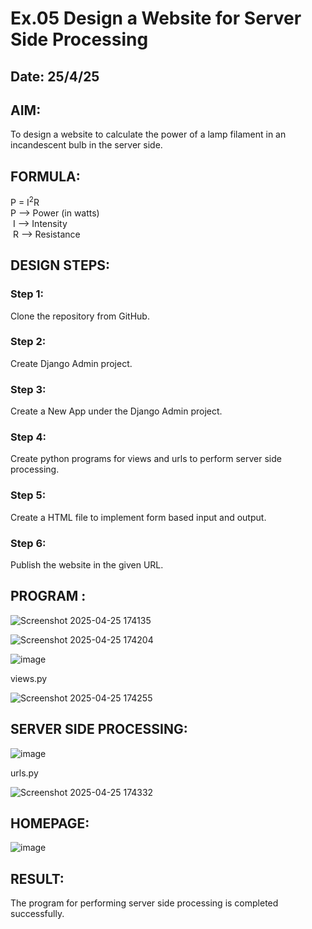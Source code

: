 # Ex.05 Design a Website for Server Side Processing
## Date: 25/4/25

## AIM:
 To design a website to calculate the power of a lamp filament in an incandescent bulb in the server side. 


## FORMULA:
P = I<sup>2</sup>R
<br> P --> Power (in watts)
<br> I --> Intensity
<br> R --> Resistance

## DESIGN STEPS:

### Step 1:
Clone the repository from GitHub.

### Step 2:
Create Django Admin project.

### Step 3:
Create a New App under the Django Admin project.

### Step 4:
Create python programs for views and urls to perform server side processing.

### Step 5:
Create a HTML file to implement form based input and output.

### Step 6:
Publish the website in the given URL.

## PROGRAM :


![Screenshot 2025-04-25 174135](https://github.com/user-attachments/assets/16b8886c-b8d6-4258-beb1-2c003bb59afd)


![Screenshot 2025-04-25 174204](https://github.com/user-attachments/assets/675d7602-4947-4959-ac24-bbf45f659e56)


![image](https://github.com/user-attachments/assets/1f434783-e43d-4cbd-8fb1-a7cd412706c9)


views.py


![Screenshot 2025-04-25 174255](https://github.com/user-attachments/assets/0e31c1ef-e323-4245-af3e-a5062feb5a7d)


## SERVER SIDE PROCESSING:


![image](https://github.com/user-attachments/assets/8da582f0-1bff-44ea-a85b-6520af3e3ba1)


urls.py


![Screenshot 2025-04-25 174332](https://github.com/user-attachments/assets/4b06c36d-c2b8-4221-a442-c56b7c0f0688)


## HOMEPAGE:


![image](https://github.com/user-attachments/assets/ab16f551-d1d8-49a7-aed7-9cc6f11d4cac)


## RESULT:
The program for performing server side processing is completed successfully.
